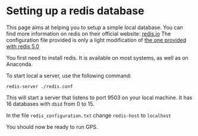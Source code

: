# Setting up a redis database

This page aims at helping you to setup a simple local database.
You can find more information on redis on their official website: [redis.io](https://redis.io)
The configuration file provided is only a light modification of [the one provided with redis 5.0](https://raw.githubusercontent.com/antirez/redis/5.0/redis.conf)

You first need to install redis. It is available on most systems, as well as on Anaconda.

To start local a server, use the following command:

`redis-server ./redis.conf`

This will start a server that listens to port 9503 on your local machine. It has 16 databases with `dbid` from 0 to 15.

In the file `redis_configuration.txt` change `redis-host` to `localhost`

You should now be ready to run GPS.